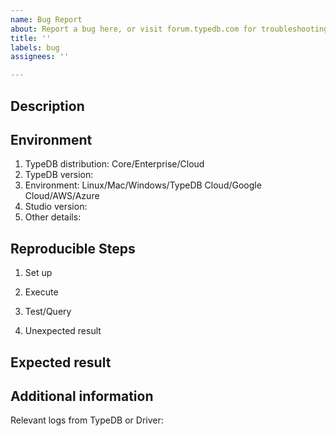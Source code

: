 ```yaml
---
name: Bug Report
about: Report a bug here, or visit forum.typedb.com for troubleshooting discussions
title: ''
labels: bug
assignees: ''

---
```


## Description


## Environment

1. TypeDB distribution: Core/Enterprise/Cloud
2. TypeDB version: 
3. Environment: Linux/Mac/Windows/TypeDB Cloud/Google Cloud/AWS/Azure
4. Studio version: 
5. Other details:

## Reproducible Steps

1. Set up


2. Execute


3. Test/Query


4. Unexpected result



## Expected result


## Additional information

Relevant logs from TypeDB or Driver:

